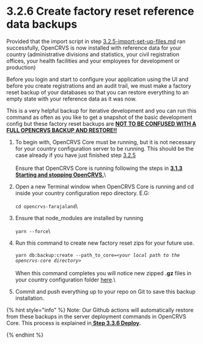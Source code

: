 # 3.2.6 Create factory reset reference data backups

Provided that the import script in step [3.2.5-import-set-up-files.md](3.2.5-import-set-up-files.md "mention") ran successfully, OpenCRVS is now installed with reference data for your country (administrative divisions and statistics, your civil registration offices, your health facilities and your employees for development or production)

Before you login and start to configure your application using the UI and before you create registrations and an audit trail, we must make a factory reset backup of your databases so that you can restore everything to an empty state with your reference data as it was now.

This is a very helpful backup for iterative development and you can run this command as often as you like to get a snapshot of the basic development config but these factory reset backups are [**NOT TO BE CONFUSED WITH A FULL OPENCRVS BACKUP AND RESTORE!!**](../3.3-set-up-a-server-hosted-environment/3.3.8-automated-and-manual-backup-and-manual-restore.md)

1. To begin with, OpenCRVS Core must be running, but it is not necessary for your country configuration server to be running.  This should be the case already if you have just finished step [3.2.5](3.2.5-import-set-up-files.md)\
   \
   Ensure that OpenCRVS Core is running following the steps in [**3.1.3 Starting and stopping OpenCRVS.**](../3.1-set-up-a-development-environment/3.1.3-starting-and-stopping-opencrvs.md)\

2. Open a new Terminal window when OpenCRVS Core is running and cd inside your country configuration repo directory.  E.G:\
   \
   `cd opencrvs-farajaland`\

3. Ensure that node\_modules are installed by running\
   \
   `yarn --force`\

4. Run this command  to create new factory reset zips for your future use. \
   \
   `yarn db:backup:create --path_to_core=`_`<your local path to the opencrvs-core directory>`_\
   \
   When this command completes you will notice new zipped **.gz** files in your country configuration folder [here](https://github.com/opencrvs/opencrvs-farajaland/tree/master/backups).\

5. Commit and push everything up to your repo on Git to save this backup installation.&#x20;

{% hint style="info" %}
Note: Our Github actions will automatically restore from these backups in the server deployment commands in OpenCRVS Core. This process is explained in[ **Step 3.3.6 Deploy**](../3.3-set-up-a-server-hosted-environment/3.3.6-deploy-automated-and-manual.md)**.**


{% endhint %}

